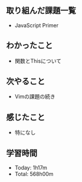 ## 取り組んだ課題一覧
- JavaScript Primer
## わかったこと
- 関数とThisについて
## 次やること
- Vimの課題の続き
## 感じたこと
- 特になし
## 学習時間
- Today: 1h17m
- Total: 568h00m
